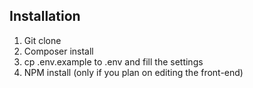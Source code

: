 ## Installation

1. Git clone
2. Composer install
3. cp .env.example to .env and fill the settings
4. NPM install (only if you plan on editing the front-end)
